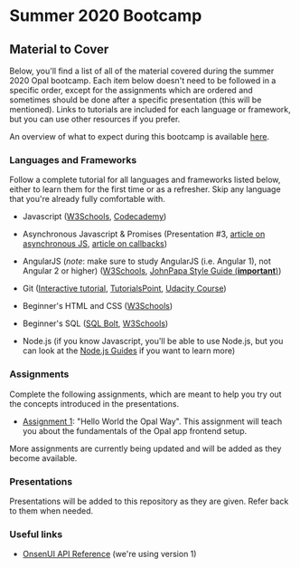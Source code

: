 # Summer 2020 Bootcamp

## Material to Cover

Below, you'll find a list of all of the material covered during the summer 2020 Opal bootcamp. Each item below doesn't need to be 
followed in a specific order, except for the assignments which are ordered and sometimes should be done after a specific presentation 
(this will be mentioned). Links to tutorials are included for each language or framework, but you can use other resources 
if you prefer.

An overview of what to expect during this bootcamp is available [here](./overview.md).

### Languages and Frameworks

Follow a complete tutorial for all languages and frameworks listed below, either to learn them for the first time or as a refresher. 
Skip any language that you're already fully comfortable with.

* Javascript ([W3Schools](https://www.w3schools.com/js/), [Codecademy](https://www.codecademy.com/learn/learn-javascript))

* Asynchronous Javascript & Promises (Presentation #3, [article on asynchronous JS](http://blog.thefirehoseproject.com/posts/exactly-makes-javascript-weird-programming-language/), [article on callbacks](https://www.pluralsight.com/guides/introduction-to-asynchronous-javascript))

* AngularJS (*note*: make sure to study AngularJS (i.e. Angular 1), not Angular 2 or higher) ([W3Schools](https://www.w3schools.com/angular/default.asp), [JohnPapa Style Guide (**important**)](https://github.com/johnpapa/angular-styleguide/blob/master/a1/README.md))

* Git ([Interactive tutorial](https://learngitbranching.js.org/), [TutorialsPoint](https://www.tutorialspoint.com/git/index.htm), [Udacity Course](https://www.udacity.com/course/version-control-with-git--ud123))

* Beginner's HTML and CSS ([W3Schools](https://www.w3schools.com/))

* Beginner's SQL ([SQL Bolt](https://sqlbolt.com/), [W3Schools](https://www.w3schools.com/sql/))

* Node.js (if you know Javascript, you'll be able to use Node.js, but you can look at the [Node.js Guides](https://nodejs.org/en/docs/guides/) if you want to learn more)

### Assignments

Complete the following assignments, which are meant to help you try out the concepts introduced in the presentations.

- [Assignment 1](https://github.com/Opal-teaching/hello-world): "Hello World the Opal Way". This assignment will teach you about the fundamentals of the Opal app frontend setup.

More assignments are currently being updated and will be added as they become available.

### Presentations

Presentations will be added to this repository as they are given. Refer back to them when needed.

### Useful links

* [OnsenUI API Reference](https://onsen.io/v1/reference/javascript.html) (we're using version 1)

